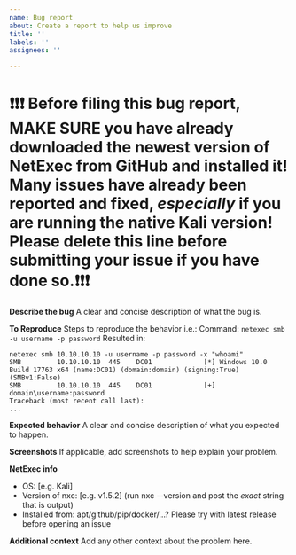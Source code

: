 ```yaml
---
name: Bug report
about: Create a report to help us improve
title: ''
labels: ''
assignees: ''

---
```


# ❗❗❗ Before filing this bug report, MAKE SURE you have already downloaded the newest version of NetExec from GitHub and installed it! Many issues have already been reported and fixed, _especially_ if you are running the native Kali version! Please delete this line before submitting your issue if you have done so.❗❗❗



**Describe the bug**
A clear and concise description of what the bug is.

**To Reproduce**
Steps to reproduce the behavior i.e.:
Command: `netexec smb -u username -p password`
Resulted in:
```
netexec smb 10.10.10.10 -u username -p password -x "whoami"
SMB         10.10.10.10  445    DC01             [*] Windows 10.0 Build 17763 x64 (name:DC01) (domain:domain) (signing:True) (SMBv1:False)
SMB         10.10.10.10  445    DC01             [+] domain\username:password
Traceback (most recent call last):
...
```

**Expected behavior**
A clear and concise description of what you expected to happen.

**Screenshots**
If applicable, add screenshots to help explain your problem.

**NetExec info**
 - OS: [e.g. Kali]
 - Version of nxc: [e.g. v1.5.2] (run nxc --version and post the _exact_ string that is output)
 - Installed from: apt/github/pip/docker/...? Please try with latest release before opening an issue

**Additional context**
Add any other context about the problem here.

